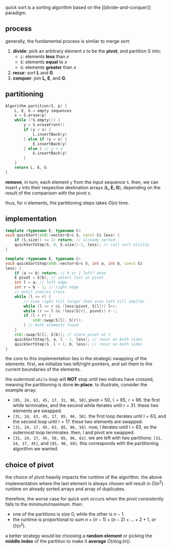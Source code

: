 quick sort is a sorting algorithm based on the [[divide-and-conquer]] paradigm.
## process
generally, the fundamental process is similar to merge sort: 
1. **divide**: pick an arbitrary element $x$ to be the **pivot**, and partition S into: 
	- `L`: elements **less** than $x$
	- `E`: elements **equal** to $x$
	- `G`: elements **greater** than $x$
2. **recur**: sort **L** and **G**
3. **conquer**: join **L, E**, and **G**.

## partitioning

```cpp
Algorithm partition(S, p) {  
	L, E, G = empty sequences  
	x = S.erase(p)  
	while (!S.empty()) {  
		y = S.eraseFront()  
		if (y < x) {  
			L.insertBack(y)  
		} else if (y = x) {  
			E.insertBack(y)  
		} else { // y > x  
			G.insertBack(y)  
		}  
	}  
	return L, E, G  
}
```

**remove**, in turn, each element `y` from the input sequence `S`. then, we can insert `y` into their respective destination arrays (**L, E, G**), depending on the result of the comparison with the pivot $x$.

thus, for $n$ elements, the partitioning steps takes $O(n)$ time.

## implementation

```cpp
template <typename E, typename C>
void quickSort(std::vector<E>& S, const C& less) {  
	if (S.size() <= 1) return; // already sorted  
	quickSortStep(S, 0, S.size()-1, less); // call sort utility  
}
```

```cpp
template <typename E, typename C>  
void quickSortStep(std::vector<E>& S, int a, int b, const C&  
less) {  
	if (a >= b) return; // 0 or 1 left? done  
	E pivot = S[b]; // select last as pivot  
	int l = a; // left edge  
	int r = b - 1; // right edge  
	// until indices cross  
	while (l <= r) {  
		// scan right till larger then scan left till smaller  
		while (l <= r && !less(pivot, S[l])) l++;  
		while (r >= l && !less(S[r], pivot)) r--;  
		if (l < r) { 
			std::swap(S[l], S[r]); 
		} // both elements found  
	}  
	std::swap(S[l], S[b]); // store pivot at l  
	quickSortStep(S, a, l - 1, less); // recur on both sides  
	quickSortStep(S, l + 1, b, less); // recur on both sides
}
```

the core to this implementation lies in the strategic swapping of the elements. first, we initialize two left/right pointers, and set them to the current boundaries of the elements. 

the outermost `while` loop will **NOT** stop until two indices have crossed, meaning the partitioning is done **in-place**. to illustrate, consider the example array: 
- `[85, 24, 63, 45, 17, 31, 96, 50]`, pivot = 50, `l` = 85, `r` = 96. the first while terminates, and the second while iterates until r = 31. these two elements are swapped.
- `[31, 24, 63, 45, 17, 85, 96, 50]`. the first loop iterates until l = 63, and the second loop until r = 17. these two elements are swapped.
- `[31, 24, 17, 45, 63, 85, 96, 50]`. now, l iterates until l = 63, so the outermost loop terminates. then, l and pivot are swapped.
- `[31, 24, 17, 45, 50, 85, 96, 63]`. we are left with two partitions: `[31, 24, 17, 45]`, and `[85, 96, 69]`. this corresponds with the partitioning algorithm we wanted.

## choice of pivot
the choice of pivot heavily impacts the runtime of the algorithm. the above implementation where the last element is always chosen will result in $O(n^{2})$ runtime on already sorted arrays and array of duplicates. 

therefore, the worse case for quick sort occurs when the pivot consistently falls to the minimum/maximum. then: 
- one of the partitions is size 0, while the other is $n - 1$.
- the runtime is proportional to sum $n + (n - 1) + (n -2) + \dots + 2 + 1$, or $O(n^2)$.

a better strategy would be choosing a **random element** or picking the **middle index** of the partition to make it **average** $O(n\log(n))$.